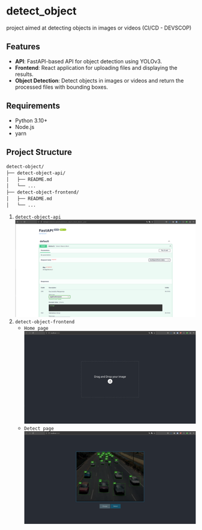 # detect_object

project aimed at detecting objects in images or videos (CI/CD - DEVSCOP)

## Features

- **API**: FastAPI-based API for object detection using YOLOv3.
- **Frontend**: React application for uploading files and displaying the results.
- **Object Detection**: Detect objects in images or videos and return the processed files with bounding boxes.

## Requirements

- Python 3.10+
- Node.js
- yarn

## Project Structure

```bash
detect-object/
├── detect-object-api/
│   ├── README.md
│   └── ...
├── detect-object-frontend/
│   ├── README.md
│   └── ...
```

1. `detect-object-api`
    ![Documentation api](detect-object-api/img/doc.png)
2. `detect-object-frontend`
    - `Home page`
        ![Home page image](detect-object-frontend/img/home.png)
    - `Detect page`
        ![page detection](detect-object-frontend/img/detect.png)
